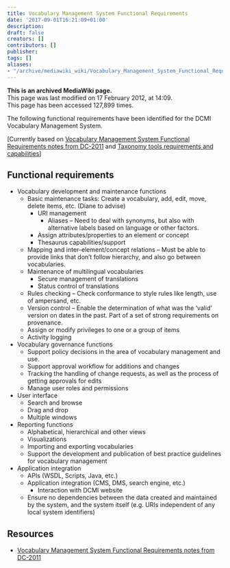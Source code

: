 ```yaml
---
title: Vocabulary Management System Functional Requirements
date: '2017-09-01T16:21:09+01:00'
description: 
draft: false
creators: []
contributors: []
publisher: 
tags: []
aliases:
- "/archive/mediawiki_wiki/Vocabulary_Management_System_Functional_Requirements.html"
---
```


 **This is an archived MediaWiki page.**  
This page was last modified on 17 February 2012, at 14:09.  
This page has been accessed 127,899 times.

The following functional requirements have been identified for the DCMI Vocabulary Management System.

[Currently based on [Vocabulary Management System Functional Requirements notes from DC-2011](/archive/mediawiki_wiki/Vocabulary_Management_System_Functional_Requirements_notes_from_DC-2011 "Vocabulary Management System Functional Requirements notes from DC-2011") and [Taxonomy tools requirements and capabilities](http://conferences.infotoday.com/stats/documents/default.aspx?id=6044&lnk=http%3A%2F%2Fconferences.infotoday.com%2Fdocuments%2F141%2F1315_Busch.pptx)]

## Functional requirements 

- Vocabulary development and maintenance functions
  - Basic maintenance tasks: Create a vocabulary, add, edit, move, delete items, etc. (Diane to advise)
    - URI management
      - Aliases – Need to deal with synonyms, but also with alternative labels based on language or other factors.
    - Assign attributes/properties to an element or concept
    - Thesaurus capabilities/support
  - Mapping and inter-element/concept relations – Must be able to provide links that don’t follow hierarchy, and also go between vocabularies.
  - Maintenance of multilingual vocabularies
    - Secure management of translations
    - Status control of translations
  - Rules checking – Check conformance to style rules like length, use of ampersand, etc.
  - Version control – Enable the determination of what was the ‘valid’ version on dates in the past. Part of a set of strong requirements on provenance.
  - Assign or modify privileges to one or a group of items
  - Activity logging
- Vocabulary governance functions
  - Support policy decisions in the area of vocabulary management and use.
  - Support approval workflow for additions and changes
  - Tracking the handling of change requests, as well as the process of getting approvals for edits
  - Manage user roles and permissions
- User interface
  - Search and browse
  - Drag and drop
  - Multiple windows
- Reporting functions
  - Alphabetical, hierarchical and other views
  - Visualizations
  - Importing and exporting vocabularies
  - Support the development and publication of best practice guidelines for vocabulary management
- Application integration
  - APIs (WSDL, Scripts, Java, etc.)
  - Application integration (CMS, DMS, search engine, etc.)
    - Interaction with DCMI website
  - Ensure no dependencies between the data created and maintained by the system, and the system itself (e.g. URIs independent of any local system identifiers)

## Resources 

- [Vocabulary Management System Functional Requirements notes from DC-2011](/archive/mediawiki_wiki/Vocabulary_Management_System_Functional_Requirements_notes_from_DC-2011 "Vocabulary Management System Functional Requirements notes from DC-2011")

